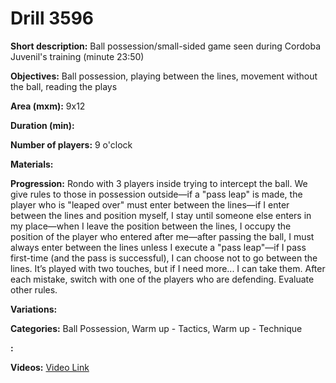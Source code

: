# Drill 3596

**Short description:**
Ball possession/small-sided game seen during Cordoba Juvenil's training (minute 23:50)

**Objectives:**
Ball possession, playing between the lines, movement without the ball, reading the plays

**Area (mxm):**
9x12

**Duration (min):**


**Number of players:**
9 o'clock

**Materials:**


**Progression:**
Rondo with 3 players inside trying to intercept the ball. We give rules to those in possession outside—if a "pass leap" is made, the player who is "leaped over" must enter between the lines—if I enter between the lines and position myself, I stay until someone else enters in my place—when I leave the position between the lines, I occupy the position of the player who entered after me—after passing the ball, I must always enter between the lines unless I execute a "pass leap"—if I pass first-time (and the pass is successful), I can choose not to go between the lines. It’s played with two touches, but if I need more... I can take them. After each mistake, switch with one of the players who are defending. Evaluate other rules.

**Variations:**


**Categories:**
Ball Possession, Warm up - Tactics, Warm up - Technique

**:**


**Videos:**
[Video Link](https://www.youtube.com/embed/IEOI3c9MKy0)

